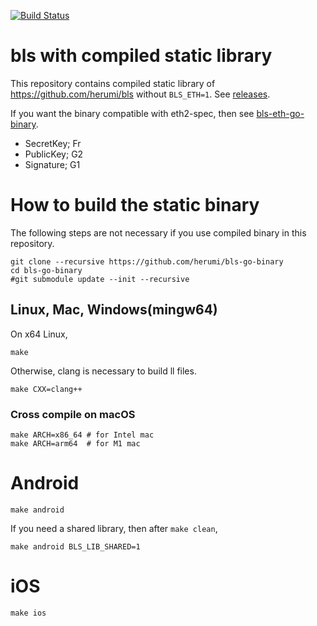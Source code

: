[![Build Status](https://github.com/herumi/bls-go-binary/actions/workflows/main.yml/badge.svg)](https://github.com/herumi/bls-go-binary/actions/workflows/main.yml)

# bls with compiled static library

This repository contains compiled static library of https://github.com/herumi/bls without `BLS_ETH=1`.
See [releases](https://github.com/herumi/bls-go-binary/releases/).

If you want the binary compatible with eth2-spec, then see [bls-eth-go-binary](https://github.com/herumi/bls-eth-go-binary).

* SecretKey; Fr
* PublicKey; G2
* Signature; G1

# How to build the static binary
The following steps are not necessary if you use compiled binary in this repository.

```
git clone --recursive https://github.com/herumi/bls-go-binary
cd bls-go-binary
#git submodule update --init --recursive
```

## Linux, Mac, Windows(mingw64)
On x64 Linux,
```
make
```

Otherwise, clang is necessary to build ll files.
```
make CXX=clang++
```

### Cross compile on macOS

```
make ARCH=x86_64 # for Intel mac
make ARCH=arm64  # for M1 mac
```

# Android
```
make android
```

If you need a shared library, then after `make clean`,

```
make android BLS_LIB_SHARED=1
```

# iOS
```
make ios
```

